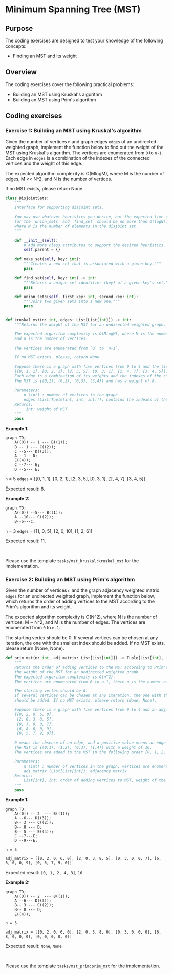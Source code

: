 # Minimum Spanning Tree (MST)

## Purpose

The coding exercises are designed to test your knowledge of the following concepts:

* Finding an MST and its weight

## Overview

The coding exercises cover the following practical problems:
* Building an MST using Kruskal's algorithm 
* Building an MST using Prim's algorithm

## Coding exercises

### Exercise 1: Building an MST using Kruskal's algorithm 

Given the number of vertices `n` and graph edges `edges` of an undirected weighted graph, implement the function below to find out the weight of the MST using Kruskal's algorithm. 
The vertices are enumerated from `0` to `n-1`. Each edge in `edges` is a combination of the indexes of the connected vertices and the weight of this edge.

The expected algorithm complexity is O(MlogM), where M is the number of edges, M << N^2, and N is the number of vertices.

If no MST exists, please return None.

```python
class DisjointSets:
    """
    Interface for supporting disjoint sets.

    You may use whatever heuristics you desire, but the expected time complexity 
    for the `union_sets` and `find_set` should be no more than O(logN), 
    where N is the number of elements in the disjoint set.
    """

    def __init__(self):
        # Add more class attributes to support the desired heuristics.
        self.parent = {}

    def make_set(self, key: int):
        """Creates a new set that is associated with a given key."""
        pass

    def find_set(self, key: int) -> int:
        """Returns a unique set identifier (key) of a given key's set."""
        pass

    def union_sets(self, first_key: int, second_key: int):
        """Joins two given sets into a new one."""
        pass


def kruskal_mst(n: int, edges: List[List[int]]) -> int:
    """Returns the weight of the MST for an undirected weighted graph.

    The expected algorithm complexity is O(MlogM), where M is the number of edges, M << n^2, 
    and n is the number of vertices.
    
    The vertices are enumerated from `0` to `n-1`.

    If no MST exists, please, return None.

    Suppose there is a graph with five vertices from 0 to 4 and the list of edges
    [[0, 1, 1], [0, 2, 1], [2, 3, 5], [0, 3, 1], [2, 4, 7], [3, 4, 5]].
    Each edge is a combination of its weights and the indexes of the connected vertices.
    The MST is {(0,1), (0,2), (0,3), (3,4)} and has a weight of 8.

    Parameters:
        n (int) : number of vertices in the graph
        edges (List[Tuple[int, int, int]]): contains the indexes of the connected vertices and weight of this edge.
    Returns:
         int: weight of MST
    """
    pass
```

**Example 1:**
```mermaid
graph TD;
    A((0)) -- 1 --- B((1));
    B -- 1 --- C((2));
    C --5--- D((3));
    A --1---D;
    E((4));
    C --7--- E;
    D --5--- E;
```
`n` = 5
`edges` = [[0, 1, 1], [0, 2, 1], [2, 3, 5], [0, 3, 1], [2, 4, 7], [3, 4, 5]]

Expected result: 8.

**Example 2:**
```mermaid
graph TD;
    A((0)) --5--- B((1));
    A --10--- C((2));
    B--6---C;
```
`n` = 3
`edges` = [[1, 0, 5], [2, 0, 10], [1, 2, 6]]

Expected result: 11.

<br/>

Please use the template `tasks/mst_kruskal:kruskal_mst` for the implementation.


### Exercise 2: Building an MST using Prim's algorithm

Given the number of vertices `n` and the graph adjacency weighted matrix `edges` for an undirected weighted graph, implement the function below, which returns the order of adding vertices to the MST according to the Prim's algorithm and its weight. 

The expected algorithm complexity is O(N^2), where N is the number of vertices; M ~ N^2, and M is the number of edges.
The vertices are enumerated from `0` to `n-1`.

The starting vertex should be 0. If several vertices can be chosen at any iteration, the one with the smallest index should be added. If no MST exists, please return (None, None).

```python
def prim_mst(n: int, adj_matrix: List[List[int]]) -> Tuple[List[int], int]:
    """
    Returns the order of adding vertices to the MST according to Prim's algorithm and
    the weight of the MST for an undirected weighted graph.
    The expected algorithm complexity is O(n^2).
    The vertices are enumerated from 0 to n-1, there n is the number of vertices.

    The starting vertex should be 0.
    If several vertices can be chosen at any iteration, the one with the smallest index 
    should be added. If no MST exists, please return (None, None).

    Suppose there is a graph with five vertices from 0 to 4 and an adjacency matrix
    [[0, 2, 0, 6, 0], 
     [2, 0, 3, 8, 5], 
     [0, 3, 0, 0, 7], 
     [6, 8, 0, 0, 9], 
     [0, 5, 7, 9, 0]].

    0 means the absence of an edge, and a positive value means an edge exists and shows its weight.
    The MST is {(0,1), (1,2), (0,3), (1,4)} with a weight of 16.
    The vertices are added to the MST in the following order [0, 1, 2, 4, 3].

    Parameters:
        n (int) : number of vertices in the graph, vertices are enumerated from 0 to n-1
        adj_matrix (List[List[int]): adjacency matrix
    Returns:
        List[int], int: order of adding vertices to MST, weight of the MST
    """
    pass
```

**Example 1:**
```mermaid
graph TD;
    A((0)) -- 2  --- B((1));
    A --6--- D((3));
    B-- 3 --- C((2));
    B-- 8 --- D;
    B-- 5 --- E((4));
    C --7---E;
    D --9---E;
```
`n = 5`

`adj_matrix = [[0, 2, 0, 6, 0], [2, 0, 3, 8, 5], [0, 3, 0, 0, 7], [6, 8, 0, 0, 9], [0, 5, 7, 9, 0]]`

Expected result: `[0, 1, 2, 4, 3]`, `16`

**Example 2:**
```mermaid
graph TD;
    A((0)) -- 2  --- B((1));
    A --6--- D((3));
    B-- 3 --- C((2));
    B-- 8 --- D;
    E((4));
```

`n = 5`

`adj_matrix = [[0, 2, 0, 6, 0], [2, 0, 3, 8, 0], [0, 3, 0, 0, 0], [6, 8, 0, 0, 0], [0, 0, 0, 0, 0]]`

Expected result: `None`, `None`

<br/>

Please use the template `tasks/mst_prim:prim_mst` for the implementation.

